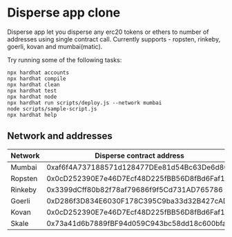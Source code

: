 # Disperse app clone

Disperse app let you disperse any erc20 tokens or ethers to number of addresses using single contract call.
Currently supports - ropsten, rinkeby, goerli, kovan and mumbai(matic).

Try running some of the following tasks:

```shell
npx hardhat accounts
npx hardhat compile
npx hardhat clean
npx hardhat test
npx hardhat node
npx hardhat run scripts/deploy.js --network mumbai
node scripts/sample-script.js
npx hardhat help
```

## Network and addresses

| Network | Disperse contract address                  |
| ------- | ------------------------------------------ |
| Mumbai  | 0xaf6f4A737188571d128477DEe81d54Bc63De6d80 |
| Ropsten | 0x0cD252390E7e46D7Ecf48D225fBB56D8fBd6Faf1 |
| Rinkeby | 0x3399dCff80b82f78af79686f9f5Cd731AD765786 |
| Goerli  | 0xD286f3D834E6030F178C395C9ba33d32B427cAD3 |
| Kovan   | 0x0cD252390E7e46D7Ecf48D225fBB56D8fBd6Faf1 |
| Skale   | 0x73a41d6b7889fBF94d059C943bc58dd18c600bfa |
